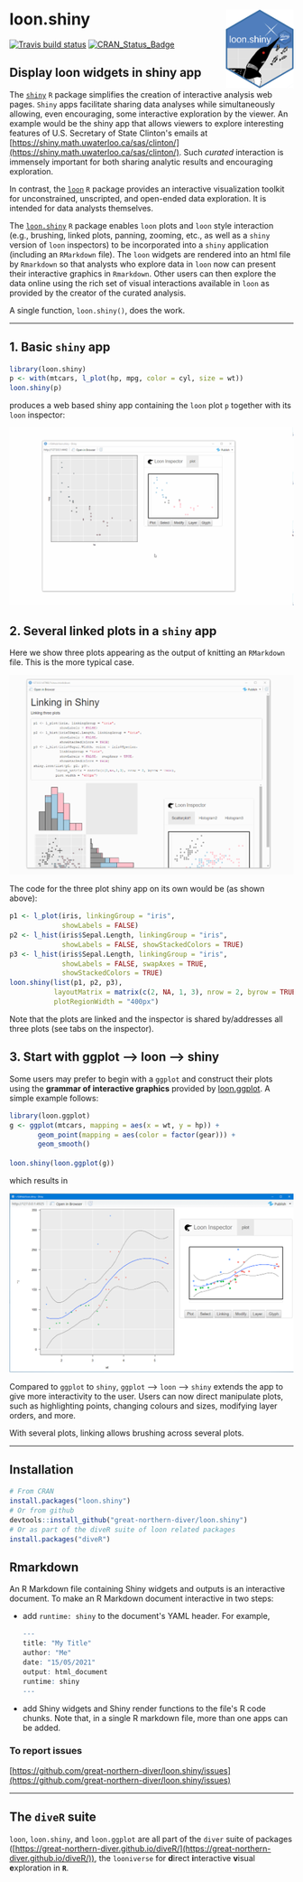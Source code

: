 # loon.shiny <img src="man/figures/logo.png" align="right" width="120" />

[![Travis build status](https://travis-ci.com/great-northern-diver/loon.shiny.svg?branch=master)](https://travis-ci.com/great-northern-diver/loon.shiny)
[![CRAN\_Status\_Badge](http://www.r-pkg.org/badges/version/loon.shiny)](https://cran.r-project.org/package=loon.shiny)


## Display loon widgets in shiny app

The [`shiny`](https://shiny.rstudio.com/) `R` package simplifies the creation of interactive analysis web pages. 
`Shiny` apps facilitate sharing data analyses while simultaneously allowing, even encouraging, some interactive 
exploration by the viewer.  An example would be the shiny app
that allows viewers to explore interesting features of
U.S. Secretary of State Clinton's emails at [https://shiny.math.uwaterloo.ca/sas/clinton/](https://shiny.math.uwaterloo.ca/sas/clinton/).
Such *curated* interaction is immensely important for both sharing analytic results and encouraging exploration. 

In contrast, the [`loon`](https://great-northern-diver.github.io/loon/) `R` package provides an interactive visualization toolkit for unconstrained, unscripted, and open-ended data exploration.
It is intended for data analysts themselves.  

The  [`loon.shiny`](http://great-northern-diver.github.io/loon.shiny/) `R` package enables `loon` plots and `loon` style interaction (e.g., brushing, linked plots, panning, zooming, etc., as well as a `shiny` version of `loon` inspectors) to be incorporated into a `shiny` application (including an `RMarkdown` file).  The `loon` widgets are rendered into an html file by `Rmarkdown` so that analysts who explore data in `loon` now can present their interactive graphics in `Rmarkdown`.
Other users can then explore the data online using the rich set of visual interactions available in `loon` as provided by the
creator of the curated analysis.

A single function, `loon.shiny()`, does the work.

-----

## 1. Basic `shiny` app

```r
library(loon.shiny)
p <- with(mtcars, l_plot(hp, mpg, color = cyl, size = wt))
loon.shiny(p)
```
produces a web based shiny app containing the `loon` plot `p`  together with its `loon` inspector:

![](man/figures/loonShiny.gif)

## 2. Several linked plots in a `shiny` app

Here we show three plots
appearing as the output of knitting an `RMarkdown` file.
This is the more typical case. 

![](man/figures/shinyDemo.gif)

The code for the three plot shiny app on its own would be
(as shown above):

```r
p1 <- l_plot(iris, linkingGroup = "iris",
             showLabels = FALSE)
p2 <- l_hist(iris$Sepal.Length, linkingGroup = "iris",
             showLabels = FALSE, showStackedColors = TRUE)
p3 <- l_hist(iris$Sepal.Length, linkingGroup = "iris",
             showLabels = FALSE, swapAxes = TRUE,
             showStackedColors = TRUE)
loon.shiny(list(p1, p2, p3),
           layoutMatrix = matrix(c(2, NA, 1, 3), nrow = 2, byrow = TRUE),
           plotRegionWidth = "400px")
```    

Note that the plots are linked and the inspector is shared by/addresses all three plots (see tabs on the inspector).

## 3. Start with ggplot --> loon --> shiny

Some users may prefer to begin with a `ggplot` and construct their plots
using the **grammar of interactive graphics** provided by 
[loon.ggplot](https://great-northern-diver.github.io/loon.ggplot/).
A simple example follows:

```r
library(loon.ggplot)
g <- ggplot(mtcars, mapping = aes(x = wt, y = hp)) + 
       geom_point(mapping = aes(color = factor(gear))) + 
       geom_smooth()

loon.shiny(loon.ggplot(g))
```

which results in
    
![](man/figures/ggplotLoonShiny.PNG)
   

Compared to `ggplot` to `shiny`, `ggplot` --> `loon` --> `shiny` extends the app to give more interactivity to the user. Users can now direct manipulate plots, such as highlighting points, changing colours and sizes, modifying layer orders, and more.

With several plots, linking allows brushing across several plots.

-----

## Installation

   ```r
   # From CRAN
   install.packages("loon.shiny")
   # Or from github
   devtools::install_github("great-northern-diver/loon.shiny")
   # Or as part of the diveR suite of loon related packages
   install.packages("diveR")
   ```
   
## Rmarkdown

An R Markdown file containing Shiny widgets and outputs is an interactive document. To make an R Markdown document interactive in two steps:

- add `runtime: shiny` to the document's YAML header. For example, 

   ```r
   ---
   title: "My Title"
   author: "Me"
   date: "15/05/2021"
   output: html_document
   runtime: shiny
   ---
   ```

- add Shiny widgets and Shiny render functions to the file's R code chunks. Note that, in a single R markdown file, more than one apps can be added. 
   
### To report issues

[https://github.com/great-northern-diver/loon.shiny/issues](https://github.com/great-northern-diver/loon.shiny/issues)

-----

## The `diveR` suite

`loon`, `loon.shiny`, and `loon.ggplot` are all part of the `diver` suite of packages ([https://great-northern-diver.github.io/diveR/](https://great-northern-diver.github.io/diveR/)), the `looniverse` for **d**irect **i**nteractive **v**isual **e**xploration in **`R`**.
